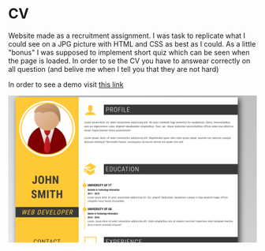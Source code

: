 # CV 

Website made as a recruitment assignment.
I was task to replicate what I could see on a JPG picture with HTML and CSS as best as I could. As a little "bonus" I was supposed to implement short quiz which can be seen when the page is loaded. 
In order to se the CV you have to answear correctly on all question (and belive me when I tell you that they are not hard)

In order to see a demo visit [this link](https://tompod92.github.io/CV-zadanie/)

![App](cv.PNG)
